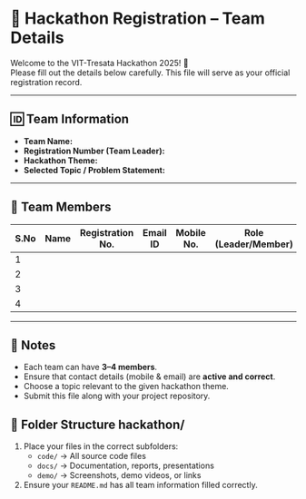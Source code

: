 # 🚀 Hackathon Registration – Team Details  

Welcome to the VIT-Tresata Hackathon 2025! 🎉  
Please fill out the details below carefully. This file will serve as your official registration record.  

---

## 🆔 Team Information  
- **Team Name:**  
- **Registration Number (Team Leader):**  
- **Hackathon Theme:**  
- **Selected Topic / Problem Statement:**  

---

## 👥 Team Members  

| S.No | Name         | Registration No. | Email ID             | Mobile No.  | Role (Leader/Member) |
|------|--------------|------------------|----------------------|-------------|----------------------|
| 1    |              |                  |                      |             |                      |
| 2    |              |                  |                      |             |                      |
| 3    |              |                  |                      |             |                      |
| 4    |              |                  |                      |             |                      |

---

## 📌 Notes  
- Each team can have **3–4 members**.  
- Ensure that contact details (mobile & email) are **active and correct**.  
- Choose a topic relevant to the given hackathon theme.  
- Submit this file along with your project repository.  

## 📁 Folder Structure  hackathon/

1. Place your files in the correct subfolders:  
   - `code/` → All source code files  
   - `docs/` → Documentation, reports, presentations  
   - `demo/` → Screenshots, demo videos, or links  
2. Ensure your `README.md` has all team information filled correctly.  
